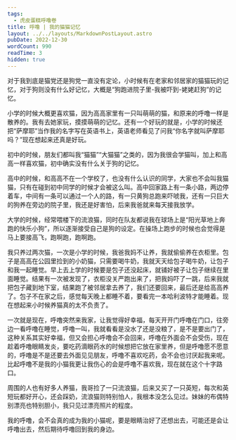 ```yaml
---
tags:
  - 虎皮蛋糕呼噜卷
title: 呼噜 | 我的猫猫记忆
layout: ../../layouts/MarkdownPostLayout.astro
pubDate: 2022-12-30
wordCount: 990
readTime: 3
hidden: true
---
```

对于我到底是猫党还是狗党一直没有定论，小时候有在老家和邻居家的猫猫玩的记忆，对于狗则没有什么好记忆，大概是“狗跑进院子里-我被吓到-姥姥赶狗”的记忆。

小学的时候大概更喜欢猫，因为高高家里有一只叫萌萌的猫，和原来的呼噜一样是散养的。我有去她家玩，摸摸萌萌的记忆。还有一个好玩的就是，小学的时候还把“萨摩耶”当作我的名字写在英语书上，英语老师看见了问我“你名字就叫萨摩耶吗？”现在想起来还真是好玩。

初中的时候，朋友们都叫我“猫猫”“大猫猫”之类的，因为我很会学猫叫，加上和高高一样喜欢猫，初中确实没有什么关于狗的记忆。

高中的时候，和高高不在一个学校了，也没有什么认识的同学，大家也不会叫我猫猫，只有在碰到初中同学的时候才会被这么叫。高中回家路上有一条小路，两边停着车，中间有一条可以通过一个人的路，有一只黄狗总跑来吓唬我，还有一只巨大的狗养在旁边的院子里，我还是好害怕，后来我爸就来每天接我放学。

大学的时候，经常喂楼下的流浪猫，同时在队友都说我在球场上是“阳光草地上奔跑的快乐小狗”，所以逐渐接受自己是狗的设定。在操场上跑步的时候也会觉得是马上要接高飞，跑啊跑，跑啊跑。

我只养过两次猫，一次是小学的时候，我爸我妈不让养，我就偷偷养在衣柜里。包子是高高在公园里捡到的小奶猫，只需要喝牛奶，我就天天给包子喝牛奶，让包子和我一起睡觉。早上去上学的时候要是包子还没起床，就铺好被子让包子继续在里面睡觉。结果有一次被发现了，衣柜没关严跑出来了，把我妈吓了一跳，后来我就把包子藏到地下室，结果跑了被邻居拿去养了，我们还要回来，最后还是给高高养了。包子不在家之后，感觉每天晚上都睡不着，要看完一本哈利波特才能睡着。现在想起来小时候养猫真的太不负责了。

一次就是现在，呼噜突然来我家，让我觉得好幸福，每天开开门呼噜在门口，往旁边一看呼噜在睡觉，呼噜一叫，我就看看是没水了还是没粮了，是不是要出门了，这种关系其实好幸福，但又会担心呼噜会不会回来，呼噜在外面会不会受伤，现在趁着呼噜眼睛发炎，要吃药滴眼药水的时候想把它放在家里养，但是呼噜愿不愿意的，呼噜是不是还要去外面见见朋友，呼噜不喜欢吃药，会不会也讨厌起我来呢。比起呼噜不是我的小猫我更让我伤心的会是呼噜不喜欢我，现在就在这个十字路口。

周围的人也有好多人养猫，我哥捡了一只流浪猫，后来又买了一只英短，每次和英短玩都好开心，还会踩奶，流浪猫则特别怕人，我根本没怎么见过。妹妹的布偶特别漂亮也特别胆小，我只见过漂亮照片的程度。

我的呼噜，会不会真的成为我的小猫呢，要是眼睛治好了还想出去，可能还是会让呼噜出去，然后期待呼噜回到我的身边。
